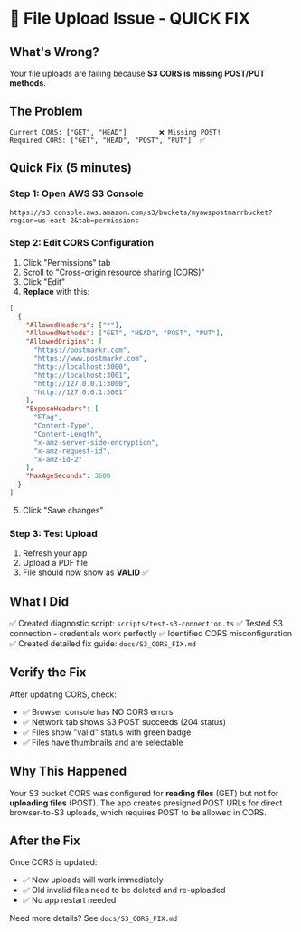 # 🚨 File Upload Issue - QUICK FIX

## What's Wrong?

Your file uploads are failing because **S3 CORS is missing POST/PUT methods**.

## The Problem

```
Current CORS: ["GET", "HEAD"]        ❌ Missing POST!
Required CORS: ["GET", "HEAD", "POST", "PUT"]  ✅
```

## Quick Fix (5 minutes)

### Step 1: Open AWS S3 Console
```
https://s3.console.aws.amazon.com/s3/buckets/myawspostmarrbucket?region=us-east-2&tab=permissions
```

### Step 2: Edit CORS Configuration

1. Click "Permissions" tab
2. Scroll to "Cross-origin resource sharing (CORS)"
3. Click "Edit"
4. **Replace** with this:

```json
[
  {
    "AllowedHeaders": ["*"],
    "AllowedMethods": ["GET", "HEAD", "POST", "PUT"],
    "AllowedOrigins": [
      "https://postmarkr.com",
      "https://www.postmarkr.com",
      "http://localhost:3000",
      "http://localhost:3001",
      "http://127.0.0.1:3000",
      "http://127.0.0.1:3001"
    ],
    "ExposeHeaders": [
      "ETag",
      "Content-Type",
      "Content-Length",
      "x-amz-server-side-encryption",
      "x-amz-request-id",
      "x-amz-id-2"
    ],
    "MaxAgeSeconds": 3600
  }
]
```

5. Click "Save changes"

### Step 3: Test Upload

1. Refresh your app
2. Upload a PDF file
3. File should now show as **VALID** ✅

## What I Did

✅ Created diagnostic script: `scripts/test-s3-connection.ts`
✅ Tested S3 connection - credentials work perfectly
✅ Identified CORS misconfiguration
✅ Created detailed fix guide: `docs/S3_CORS_FIX.md`

## Verify the Fix

After updating CORS, check:
- ✅ Browser console has NO CORS errors
- ✅ Network tab shows S3 POST succeeds (204 status)
- ✅ Files show "valid" status with green badge
- ✅ Files have thumbnails and are selectable

## Why This Happened

Your S3 bucket CORS was configured for **reading files** (GET) but not for **uploading files** (POST). The app creates presigned POST URLs for direct browser-to-S3 uploads, which requires POST to be allowed in CORS.

## After the Fix

Once CORS is updated:
- ✅ New uploads will work immediately
- ✅ Old invalid files need to be deleted and re-uploaded
- ✅ No app restart needed

Need more details? See `docs/S3_CORS_FIX.md`

